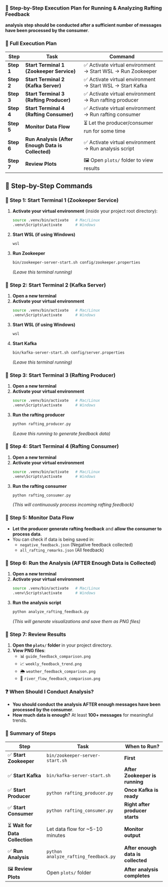 ### **🚀 Step-by-Step Execution Plan for Running & Analyzing Rafting Feedback**

**analysis step should be conducted after a sufficient number of messages have been processed by the consumer**.

### **📌 Full Execution Plan**
| **Step** | **Task** | **Command** |
|----------|---------|-------------|
| **Step 1** | **Start Terminal 1 (Zookeeper Service)** | ✅ Activate virtual environment → Start WSL → Run Zookeeper |
| **Step 2** | **Start Terminal 2 (Kafka Server)** | ✅ Activate virtual environment → Start WSL → Start Kafka |
| **Step 3** | **Start Terminal 3 (Rafting Producer)** | ✅ Activate virtual environment → Run rafting producer |
| **Step 4** | **Start Terminal 4 (Rafting Consumer)** | ✅ Activate virtual environment → Run rafting consumer |
| **Step 5** | **Monitor Data Flow** | ⏳ Let the producer/consumer run for some time |
| **Step 6** | **Run Analysis (After Enough Data is Collected)** | ✅ Activate virtual environment → Run analysis script |
| **Step 7** | **Review Plots** | 🖼️ Open `plots/` folder to view results |

## **🚀 Step-by-Step Commands**

### **🔹 Step 1: Start Terminal 1 (Zookeeper Service)**
1. **Activate your virtual environment** (inside your project root directory):
   ```bash
   source .venv/bin/activate   # Mac/Linux
   .venv\Scripts\activate      # Windows
   ```
2. **Start WSL (if using Windows)**
   ```bash
   wsl
   ```
3. **Run Zookeeper**
   ```bash
   bin/zookeeper-server-start.sh config/zookeeper.properties
   ```
   _(Leave this terminal running)_

### **🔹 Step 2: Start Terminal 2 (Kafka Server)**
1. **Open a new terminal**
2. **Activate your virtual environment**
   ```bash
   source .venv/bin/activate   # Mac/Linux
   .venv\Scripts\activate      # Windows
   ```
3. **Start WSL (if using Windows)**
   ```bash
   wsl
   ```
4. **Start Kafka**
   ```bash
   bin/kafka-server-start.sh config/server.properties
   ```
   _(Leave this terminal running)_

### **🔹 Step 3: Start Terminal 3 (Rafting Producer)**
1. **Open a new terminal**
2. **Activate your virtual environment**
   ```bash
   source .venv/bin/activate   # Mac/Linux
   .venv\Scripts\activate      # Windows
   ```
3. **Run the rafting producer**
   ```bash
   python rafting_producer.py
   ```
   _(Leave this running to generate feedback data)_

### **🔹 Step 4: Start Terminal 4 (Rafting Consumer)**
1. **Open a new terminal**
2. **Activate your virtual environment**
   ```bash
   source .venv/bin/activate   # Mac/Linux
   .venv\Scripts\activate      # Windows
   ```
3. **Run the rafting consumer**
   ```bash
   python rafting_consumer.py
   ```
   _(This will continuously process incoming rafting feedback)_

### **🔹 Step 5: Monitor Data Flow**
- **Let the producer generate rafting feedback** and **allow the consumer to process data**.
- You can check if data is being saved in:
  - `negative_feedback.json` (Negative feedback collected)
  - `all_rafting_remarks.json` (All feedback)

### **🔹 Step 6: Run the Analysis (AFTER Enough Data is Collected)**
1. **Open a new terminal**
2. **Activate your virtual environment**
   ```bash
   source .venv/bin/activate   # Mac/Linux
   .venv\Scripts\activate      # Windows
   ```
3. **Run the analysis script**
   ```bash
   python analyze_rafting_feedback.py
   ```
   _(This will generate visualizations and save them as PNG files)_

### **🔹 Step 7: Review Results**
1. **Open the `plots/` folder** in your project directory.
2. **View PNG files**:
   - 📊 `guide_feedback_comparison.png`
   - 📈 `weekly_feedback_trend.png`
   - 🌦️ `weather_feedback_comparison.png`
   - 🌊 `river_flow_feedback_comparison.png`

### **❓ When Should I Conduct Analysis?**
- **You should conduct the analysis AFTER enough messages have been processed by the consumer**.
- **How much data is enough?** At least **100+ messages** for meaningful trends.

### **🚀 Summary of Steps**
| **Step** | **Task** | **When to Run?** |
|----------|---------|----------------|
| ✅ **Start Zookeeper** | `bin/zookeeper-server-start.sh` | **First** |
| ✅ **Start Kafka** | `bin/kafka-server-start.sh` | **After Zookeeper is running** |
| ✅ **Start Producer** | `python rafting_producer.py` | **Once Kafka is ready** |
| ✅ **Start Consumer** | `python rafting_consumer.py` | **Right after producer starts** |
| ⏳ **Wait for Data Collection** | Let data flow for ~5-10 minutes | **Monitor output** |
| ✅ **Run Analysis** | `python analyze_rafting_feedback.py` | **After enough data is collected** |
| 🖼️ **Review Plots** | Open `plots/` folder | **After analysis completes** |

